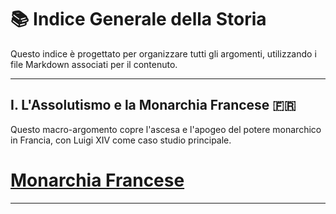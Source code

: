# 📚 Indice Generale della Storia

Questo indice è progettato per organizzare tutti gli argomenti, utilizzando i file Markdown associati per il contenuto.

---

## I. L'Assolutismo e la Monarchia Francese 🇫🇷

Questo macro-argomento copre l'ascesa e l'apogeo del potere monarchico in Francia, con Luigi XIV come caso studio principale.
# [Monarchia Francese](Doc/MonarchiaFrancese.md)

---